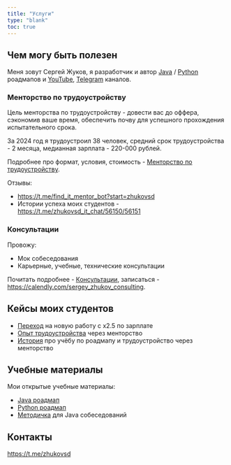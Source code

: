 ```yaml
---
title: "Услуги"
type: "blank"
toc: true
---
```


## Чем могу быть полезен

Меня зовут Сергей Жуков, я разработчик и автор [Java](https://zhukovsd.github.io/java-backend-learning-course/) / [Python](https://zhukovsd.github.io/python-backend-learning-course/) роадмапов и [YouTube](https://www.youtube.com/@zhukovsd_it_mentor), [Telegram](https://t.me/zhukovsd_it_mentor) каналов.

### Менторство по трудоустройству

Цель менторства по трудоустройству - довести вас до оффера, сэкономив ваше время, обеспечить почву для успешного прохождения испытательного срока.

За 2024 год я трудоустроил 38 человек, средний срок трудоустройства - 2 месяца, медианная зарплата - 220-000 рублей.

Подробнее про формат, условия, стоимость - [Менторство по трудоустройству](/services/employment-mentorship).

Отзывы:
- https://t.me/find_it_mentor_bot?start=zhukovsd
- Истории успеха моих студентов - https://t.me/zhukovsd_it_chat/56150/56151

### Консультации

Провожу:
- Мок собеседования
- Карьерные, учебные, технические консультации

Почитать подробнее - [Консультации](/services/consulting), записаться - https://calendly.com/sergey_zhukov_consulting.

## Кейсы моих студентов

- [Переход](https://t.me/zhukovsd_it_chat/56150/79534) на новую работу с х2.5 по зарплате
- [Опыт трудоустройства](https://t.me/zhukovsd_it_chat/56150/103670) через менторство
- [История](https://t.me/zhukovsd_it_chat/56150/159263) про учёбу по роадмапу и трудоустройство через менторство

## Учебные материалы

Мои открытые учебные материалы:
- [Java роадмап](https://zhukovsd.github.io/java-backend-learning-course/)
- [Python роадмап](https://zhukovsd.github.io/python-backend-learning-course/)
- [Методичка](https://zhukovsd.github.io/java-backend-interview-prep/) для Java собеседований

## Контакты

https://t.me/zhukovsd
